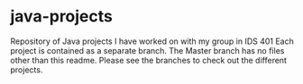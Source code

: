 # java-projects
Repository of Java projects I have worked on with my group in IDS 401
Each project is contained as a separate branch. The Master branch has no files other than this readme.
Please see the branches to check out the different projects.
